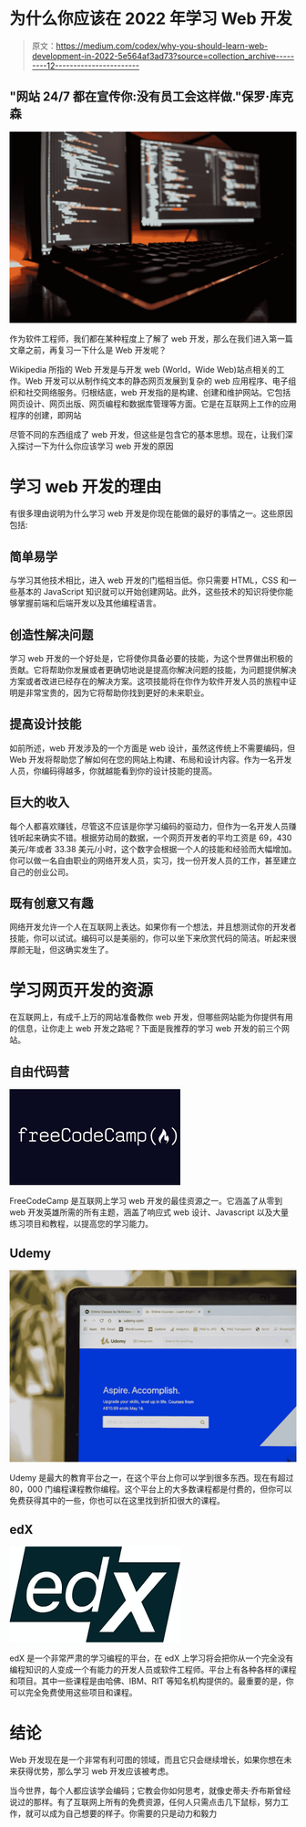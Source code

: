 # 为什么你应该在 2022 年学习 Web 开发

> 原文：<https://medium.com/codex/why-you-should-learn-web-development-in-2022-5e564af3ad73?source=collection_archive---------12----------------------->

## "网站 24/7 都在宣传你:没有员工会这样做."保罗·库克森

![](img/24831e3f2c5b032df49c301ebc9fa117.png)

作为软件工程师，我们都在某种程度上了解了 web 开发，那么在我们进入第一篇文章之前，再复习一下什么是 Web 开发呢？

Wikipedia 所指的 Web 开发是与开发 web (World，Wide Web)站点相关的工作。Web 开发可以从制作纯文本的静态网页发展到复杂的 web 应用程序、电子组织和社交网络服务。归根结底，web 开发指的是构建、创建和维护网站。它包括网页设计、网页出版、网页编程和数据库管理等方面。它是在互联网上工作的应用程序的创建，即网站

尽管不同的东西组成了 web 开发，但这些是包含它的基本思想。现在，让我们深入探讨一下为什么你应该学习 web 开发的原因

# **学习 web 开发的理由**

有很多理由说明为什么学习 web 开发是你现在能做的最好的事情之一。这些原因包括:

## **简单易学**

与学习其他技术相比，进入 web 开发的门槛相当低。你只需要 HTML，CSS 和一些基本的 JavaScript 知识就可以开始创建网站。此外，这些技术的知识将使你能够掌握前端和后端开发以及其他编程语言。

## **创造性解决问题**

学习 web 开发的一个好处是，它将使你具备必要的技能，为这个世界做出积极的贡献。它将帮助你发展或者更确切地说是提高你解决问题的技能，为问题提供解决方案或者改进已经存在的解决方案。这项技能将在你作为软件开发人员的旅程中证明是非常宝贵的，因为它将帮助你找到更好的未来职业。

## **提高设计技能**

如前所述，web 开发涉及的一个方面是 web 设计，虽然这传统上不需要编码，但 Web 开发将帮助您了解如何在您的网站上构建、布局和设计内容。作为一名开发人员，你编码得越多，你就越能看到你的设计技能的提高。

## **巨大的收入**

每个人都喜欢赚钱，尽管这不应该是你学习编码的驱动力，但作为一名开发人员赚钱听起来确实不错。根据劳动局的数据，一个网页开发者的平均工资是 69，430 美元/年或者 33.38 美元/小时，这个数字会根据一个人的技能和经验而大幅增加。你可以做一名自由职业的网络开发人员，实习，找一份开发人员的工作，甚至建立自己的创业公司。

## **既有创意又有趣**

网络开发允许一个人在互联网上表达。如果你有一个想法，并且想测试你的开发者技能，你可以试试。编码可以是美丽的，你可以坐下来欣赏代码的简洁。听起来很厚颜无耻，但这确实发生了。

# **学习网页开发的资源**

在互联网上，有成千上万的网站准备教你 web 开发，但哪些网站能为你提供有用的信息，让你走上 web 开发之路呢？下面是我推荐的学习 web 开发的前三个网站。

## **自由代码营**

![](img/600ffd5bb7d8dd9febdf374cc0465b10.png)

FreeCodeCamp 是互联网上学习 web 开发的最佳资源之一。它涵盖了从零到 web 开发英雄所需的所有主题，涵盖了响应式 web 设计、Javascript 以及大量练习项目和教程，以提高您的学习能力。

## **Udemy**

![](img/27ad6d658c916d15edf8e2c8d6ff733c.png)

Udemy 是最大的教育平台之一，在这个平台上你可以学到很多东西。现在有超过 80，000 门编程课程教你编程。这个平台上的大多数课程都是付费的，但你可以免费获得其中的一些，你也可以在这里找到折扣很大的课程。

## **edX**

![](img/70d0330f1e793c0c73d42721a2a3ca46.png)

edX 是一个非常严肃的学习编程的平台，在 edX 上学习将会把你从一个完全没有编程知识的人变成一个有能力的开发人员或软件工程师。平台上有各种各样的课程和项目。其中一些课程是由哈佛、IBM、RIT 等知名机构提供的。最重要的是，你可以完全免费使用这些项目和课程。

# **结论**

Web 开发现在是一个非常有利可图的领域，而且它只会继续增长，如果你想在未来获得优势，那么学习 web 开发应该被考虑。

当今世界，每个人都应该学会编码；它教会你如何思考，就像史蒂夫·乔布斯曾经说过的那样。有了互联网上所有的免费资源，任何人只需点击几下鼠标，努力工作，就可以成为自己想要的样子。你需要的只是动力和毅力